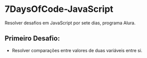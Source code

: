# 7DaysOfCode-JavaScript
Resolver desafios  em JavaScript por sete dias, programa Alura.

## Primeiro Desafio: 
- Resolver comparações entre valores de duas variáveis entre si. 


